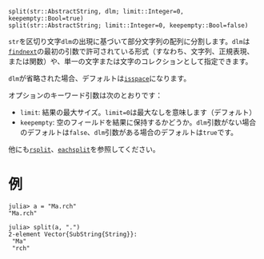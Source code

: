 ```
split(str::AbstractString, dlm; limit::Integer=0, keepempty::Bool=true)
split(str::AbstractString; limit::Integer=0, keepempty::Bool=false)
```

`str`を区切り文字`dlm`の出現に基づいて部分文字列の配列に分割します。`dlm`は[`findnext`](@ref)の最初の引数で許可されている形式（すなわち、文字列、正規表現、または関数）や、単一の文字または文字のコレクションとして指定できます。

`dlm`が省略された場合、デフォルトは[`isspace`](@ref)になります。

オプションのキーワード引数は次のとおりです：

  * `limit`: 結果の最大サイズ。`limit=0`は最大なしを意味します（デフォルト）
  * `keepempty`: 空のフィールドを結果に保持するかどうか。`dlm`引数がない場合のデフォルトは`false`、`dlm`引数がある場合のデフォルトは`true`です。

他にも[`rsplit`](@ref)、[`eachsplit`](@ref)を参照してください。

# 例

```jldoctest
julia> a = "Ma.rch"
"Ma.rch"

julia> split(a, ".")
2-element Vector{SubString{String}}:
 "Ma"
 "rch"
```
